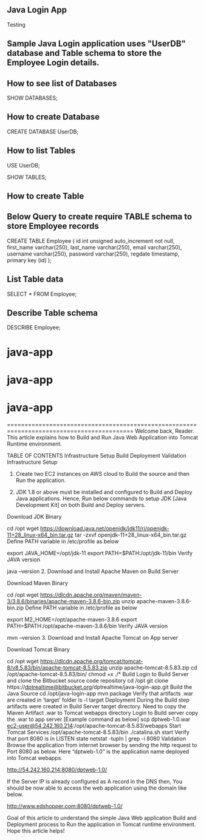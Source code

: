 ## Java Login App ##
Testing 

## Sample Java Login application uses "UserDB" database and Table schema to store the Employee Login details. ##

## How to see list of Databases ##
SHOW DATABASES;

## How to create Database ##

CREATE DATABASE UserDB;

## How to list Tables ##

USE UserDB;

SHOW TABLES;

## How to create Table ##
## Below Query to create require TABLE schema to store Employee records ##

CREATE TABLE Employee (
  id int unsigned auto_increment not null,
  first_name varchar(250),
  last_name varchar(250),
  email varchar(250),
  username varchar(250),
  password varchar(250),
  regdate timestamp,
  primary key (id)
);

## List Table data ##
SELECT * FROM Employee;

## Describe Table schema ##
DESCRIBE Employee;
# java-app
# java-app
# java-app
==========================================================================================
Welcome back, Reader.  This article explains how to Build and Run Java Web Application into Tomcat Runtime environment.

TABLE OF CONTENTS
Infrastructure Setup
Build
Deployment
Validation
Infrastructure Setup
1. Create two EC2 instances on AWS cloud to Build the source and then Run the application.

1. JDK 1.8 or above must be installed and configured to Build and Deploy Java applications. Hence, Run below commands to setup JDK [Java Development Kit] on both Build and Deploy servers.

Download JDK Binary

cd /opt
wget https://download.java.net/openjdk/jdk11/ri/openjdk-11+28_linux-x64_bin.tar.gz
tar -zxvf openjdk-11+28_linux-x64_bin.tar.gz
Define PATH variable in /etc/profile as below

export JAVA_HOME=/opt/jdk-11
export PATH=$PATH:/opt/jdk-11/bin
Verify JAVA version

java –version
2. Download and Install Apache Maven on Build Server

Download Maven Binary

cd /opt
wget https://dlcdn.apache.org/maven/maven-3/3.8.6/binaries/apache-maven-3.8.6-bin.zip
unzip apache-maven-3.8.6-bin.zip
Define PATH variable in /etc/profile as below

export M2_HOME=/opt/apache-maven-3.8.6
export PATH=$PATH:/opt/apache-maven-3.8.6/bin
Verify JAVA version

mvn –version
3. Download and Install Apache Tomcat on App server

Download Tomcat Binary

cd /opt
wget https://dlcdn.apache.org/tomcat/tomcat-8/v8.5.83/bin/apache-tomcat-8.5.83.zip
unzip apache-tomcat-8.5.83.zip
cd /opt/apache-tomcat-8.5.83/bin/
chmod +x ./*
Build
Login to Build Server and clone the Bitbucket source code repository
cd /opt
git clone https://dptrealtime@bitbucket.org/dptrealtime/java-login-app.git
Build the Java Source
cd /opt/java-login-app
mvn package
Verify that artifacts .war are created in ‘target’ folder
ls -l target
Deployment
During the Build step artifacts were created in Build Server target directory. Need to copy the Maven Artifact .war to Tomcat  webapps directory
Login to Build server copy the .war to app server [Example command as below]
scp dptweb-1.0.war ec2-user@54.242.160.214:/opt/apache-tomcat-8.5.83/webapps
Start Tomcat Services
/opt/apache-tomcat-8.5.83/bin
 ./catalina.sh start
Verify that port 8080 is in LISTEN state
netstat -tupln | grep -i 8080
Validation
Browse the application from internet browser by sending the http request to Port 8080 as below. Here “dptweb-1.0” is the application name deployed into Tomcat webapps.

http://54.242.160.214:8080/dptweb-1.0/

If the Server IP is already configured as A record in the DNS then, You should be now able to access the web application using the domain like below.

http://www.edshopper.com:8080/dptweb-1.0/

Goal of this article to understand the simple Java Web application Build and Deployment process to Run the application in Tomcat runtime environment.  Hope this article helps!
